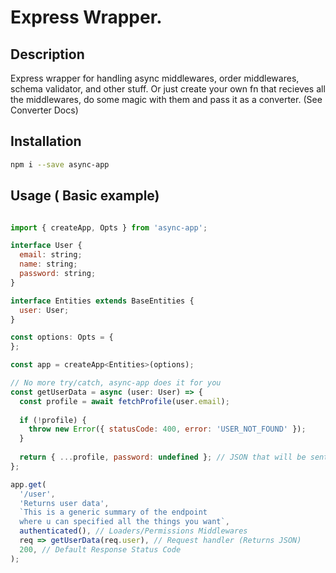 Express Wrapper.
=============================

## Description

Express wrapper for handling async middlewares, order middlewares, schema validator, and other stuff.
Or just create your own fn that recieves all the middlewares, do some magic with them and pass it as a converter. (See Converter Docs)

## Installation

```sh
npm i --save async-app
```

## Usage ( Basic example)

```js

import { createApp, Opts } from 'async-app';

interface User {
  email: string;
  name: string;
  password: string;
}

interface Entities extends BaseEntities {
  user: User;
}

const options: Opts = {
};

const app = createApp<Entities>(options);

// No more try/catch, async-app does it for you
const getUserData = async (user: User) => {
  const profile = await fetchProfile(user.email);
	
  if (!profile) {
    throw new Error({ statusCode: 400, error: 'USER_NOT_FOUND' });
  }
	
  return { ...profile, password: undefined }; // JSON that will be sent to the client
};

app.get(
  '/user',
  'Returns user data',
  `This is a generic summary of the endpoint
  where u can specified all the things you want`,
  authenticated(), // Loaders/Permissions Middlewares
  req => getUserData(req.user), // Request handler (Returns JSON)
  200, // Default Response Status Code
);

```
